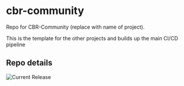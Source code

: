 # cbr-community
Repo for CBR-Community (replace with name of project). 

This is the template for the other projects and builds up the main CI/CD pipeline


## Repo details

![Current Release](https://img.shields.io/badge/release-v0.23.0-blue)

